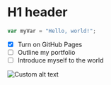 # H1 header

``` javascript
var myVar = "Hello, world!";
```

- [X] Turn on GitHub Pages
- [ ] Outline my portfolio
- [ ] Introduce myself to the world

![Custom alt text](https://octodex.github.com/images/yaktocat.png)
